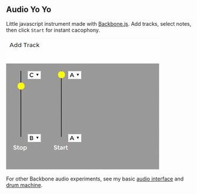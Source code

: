 ## Audio Yo Yo

Little javascript instrument made with [Backbone.js](http://backbonejs.org/). Add tracks, select notes, then click `Start` for instant cacophony.

![Example](img/example.gif)

For other Backbone audio experiments, see my basic [audio interface](https://github.com/unlikenesses/backbone.audioInterface) and [drum machine](https://github.com/unlikenesses/backbone.beats).